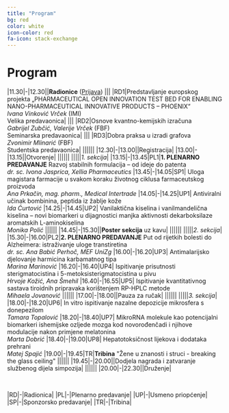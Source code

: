 ```yaml
---
title: "Program"
bg: red
color: white
icon-color: red
fa-icon: stack-exchange
---
```



# Program

|11.30|-|12.30||**Radionice** ([Prijava](https://forms.gle/f53asNkiRkE6SSv47))
||| |RD1|Predstavljanje europskog projekta „PHARMACEUTICAL OPEN INNOVATION TEST BED FOR ENABLING NANO-PHARMACEUTICAL INNOVATIVE PRODUCTS – PHOENIX“ <br> *Ivana Vinković Vrček* (IMI)<br>Velika predavaonica|
||| |RD2|Osnove kvantno-kemijskih izračuna <br> *Gabrijel Zubčić, Valerije Vrček* (FBF) <br> Seminarska predavaonica|
||| |RD3|Dobra praksa u izradi grafova <br> *Zvonimir Mlinarić* (FBF) <br> Studentska predavaonica|
|||||| 
|12.30|-|13.00||Registracija|
|13.00|-|13.15||Otvorenje|
||||||
|||||*1. sekcija*|
|13.15|-|13.45|PL1|**1. PLENARNO PREDAVANJE** Razvoj stabilnih formulacija – od ideje do patenta <br> *dr. sc. Ivona Jasprica, Xellia Pharmaceutics*
|13.45|-|14.05|SP1| Uloga magistara farmacije u svakom koraku životnog ciklusa farmaceutskog proizvoda <br> *Ana Prkačin, mag. pharm., Medical Intertrade* 
|14.05|-|14.25|UP1| Antiviralni učinak bombinina, peptida iz žablje kože <br> *Ida Ćurtović*
|14.25|-|14.45|UP2| Vanilaktična kiselina i vanilmandelična kiselina – novi biomarkeri u dijagnostici manjka aktivnosti dekarboksilaze aromatskih L-aminokiselina <br> *Monika Polić*
||||||
|14.45|-|15.30||**Poster sekcija** uz kavu|
||||||
|||||*2. sekcija*|
|15.30|-|16.00|PL2|**2. PLENARNO PREDAVANJE** Put od rijetkih bolesti do Alzheimera: istraživanje uloge transtiretina <br> *dr. sc. Ana Babić Perhoč, MEF UniZg*
|16.00|-|16.20|UP3| Antimalarijsko djelovanje harmicina karbamatnog tipa <br> *Marina Marinović*
|16.20|-|16.40|UP4| Ispitivanje prisutnosti sterigmatocistina i 5-metoksisterigmatocistina u pivu <br> *Hrvoje Kožić, Ana Šmehil*
|16.40|-|16.55|UP5| Ispitivanje kvantitativnog sastava tiroidnih pripravaka korištenjem RP-HPLC metode <br> *Mihaela Jovanović*
||||||
|17.00|-|18.00||Pauza za ručak|
||||||
|||||*3. sekcija*|
|18.00|-|18.20|UP6| In vitro ispitivanje nazalne depozicije mikrosfera s donepezilom <br> *Tamara Topalović*
|18.20|-|18.40|UP7| MikroRNA molekule kao potencijalni biomarkeri ishemijske ozljede mozga kod novorođenčadi i njihove modulacije nakon primjene melatonina <br> *Marta Dobrić*
|18.40|-|19.00|UP8| Hepatotoksičnost lijekova i dodataka prehrani <br> *Matej Spajić*
|19.00|-|19.45|TR|**Tribina** "Žene u znanosti i struci - breaking the glass ceiling"
||||||
|19.45|-|20.00||Dodjela nagrada i zatvaranje službenog dijela simpozija|
||||||
|20.00|-|22.30||Druženje|

<br>

|RD|-|Radionica|
|PL|-|Plenarno predavanje|
|UP|-|Usmeno priopćenje|
|SP|-|Sponzorsko predavanje|
|TR|-|Tribina|


